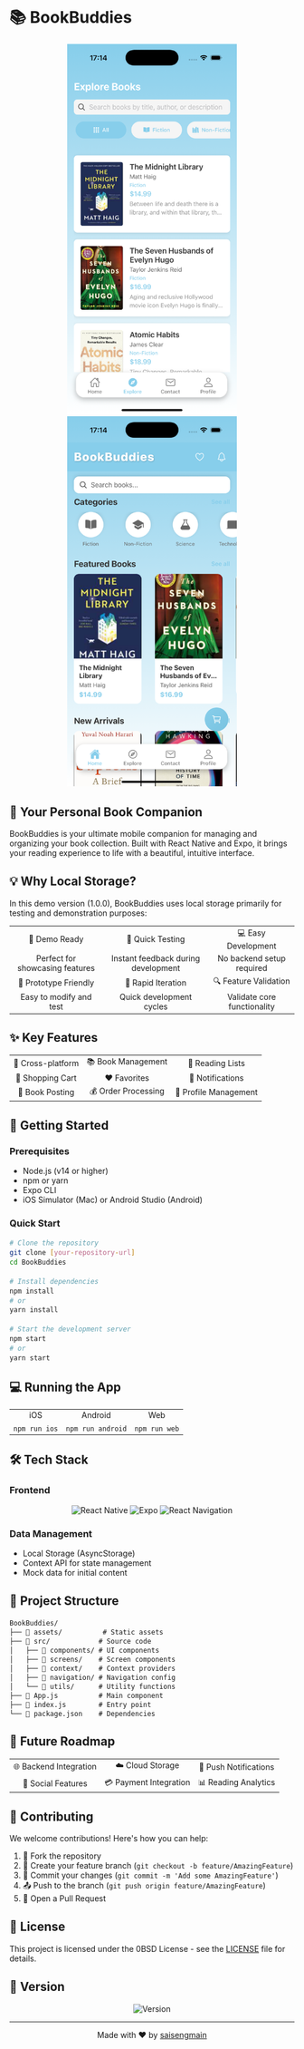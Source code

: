 # 📚 BookBuddies

<div align="center">
  <img src="assets/preview1.png" width="300" alt="BookBuddies Preview 1" />
  <img src="assets/preview2.png" width="300" alt="BookBuddies Preview 2" />
</div>

## 🌟 Your Personal Book Companion

BookBuddies is your ultimate mobile companion for managing and organizing your book collection. Built with React Native and Expo, it brings your reading experience to life with a beautiful, intuitive interface.

## 💡 Why Local Storage?

In this demo version (1.0.0), BookBuddies uses local storage primarily for testing and demonstration purposes:

<div align="center">
  <table>
    <tr>
      <td align="center">🎯 Demo Ready</td>
      <td align="center">🚀 Quick Testing</td>
      <td align="center">💻 Easy Development</td>
    </tr>
    <tr>
      <td align="center">Perfect for showcasing features</td>
      <td align="center">Instant feedback during development</td>
      <td align="center">No backend setup required</td>
    </tr>
    <tr>
      <td align="center">📱 Prototype Friendly</td>
      <td align="center">🔄 Rapid Iteration</td>
      <td align="center">🔍 Feature Validation</td>
    </tr>
    <tr>
      <td align="center">Easy to modify and test</td>
      <td align="center">Quick development cycles</td>
      <td align="center">Validate core functionality</td>
    </tr>
  </table>
</div>

## ✨ Key Features

<div align="center">
  <table>
    <tr>
      <td align="center">📱 Cross-platform</td>
      <td align="center">📚 Book Management</td>
      <td align="center">🎯 Reading Lists</td>
    </tr>
    <tr>
      <td align="center">🛒 Shopping Cart</td>
      <td align="center">❤️ Favorites</td>
      <td align="center">🔔 Notifications</td>
    </tr>
    <tr>
      <td align="center">📝 Book Posting</td>
      <td align="center">💰 Order Processing</td>
      <td align="center">👤 Profile Management</td>
    </tr>
  </table>
</div>

## 🚀 Getting Started

### Prerequisites
- Node.js (v14 or higher)
- npm or yarn
- Expo CLI
- iOS Simulator (Mac) or Android Studio (Android)

### Quick Start
```bash
# Clone the repository
git clone [your-repository-url]
cd BookBuddies

# Install dependencies
npm install
# or
yarn install

# Start the development server
npm start
# or
yarn start
```

## 💻 Running the App

<div align="center">
  <table>
    <tr>
      <td align="center">iOS</td>
      <td align="center">Android</td>
      <td align="center">Web</td>
    </tr>
    <tr>
      <td align="center"><code>npm run ios</code></td>
      <td align="center"><code>npm run android</code></td>
      <td align="center"><code>npm run web</code></td>
    </tr>
  </table>
</div>

## 🛠️ Tech Stack

### Frontend
<div align="center">
  <img src="https://img.shields.io/badge/React_Native-20232A?style=for-the-badge&logo=react&logoColor=61DAFB" alt="React Native" />
  <img src="https://img.shields.io/badge/Expo-000020?style=for-the-badge&logo=expo&logoColor=white" alt="Expo" />
  <img src="https://img.shields.io/badge/React_Navigation-20232A?style=for-the-badge&logo=react&logoColor=61DAFB" alt="React Navigation" />
</div>

### Data Management
- Local Storage (AsyncStorage)
- Context API for state management
- Mock data for initial content

## 📁 Project Structure

```
BookBuddies/
├── 📁 assets/          # Static assets
├── 📁 src/            # Source code
│   ├── 📁 components/ # UI components
│   ├── 📁 screens/    # Screen components
│   ├── 📁 context/    # Context providers
│   ├── 📁 navigation/ # Navigation config
│   └── 📁 utils/      # Utility functions
├── 📄 App.js          # Main component
├── 📄 index.js        # Entry point
└── 📄 package.json    # Dependencies
```

## 🔮 Future Roadmap

<div align="center">
  <table>
    <tr>
      <td align="center">🌐 Backend Integration</td>
      <td align="center">☁️ Cloud Storage</td>
      <td align="center">🔔 Push Notifications</td>
    </tr>
    <tr>
      <td align="center">👥 Social Features</td>
      <td align="center">💳 Payment Integration</td>
      <td align="center">📊 Reading Analytics</td>
    </tr>
  </table>
</div>

## 🤝 Contributing

We welcome contributions! Here's how you can help:

1. 🍴 Fork the repository
2. 🌿 Create your feature branch (`git checkout -b feature/AmazingFeature`)
3. 💾 Commit your changes (`git commit -m 'Add some AmazingFeature'`)
4. 📤 Push to the branch (`git push origin feature/AmazingFeature`)
5. 🔄 Open a Pull Request

## 📄 License

This project is licensed under the 0BSD License - see the [LICENSE](LICENSE) file for details.

## 📌 Version

<div align="center">
  <img src="https://img.shields.io/badge/version-1.0.0-blue.svg" alt="Version" />
</div>

---
<div align="center">
  Made with ❤️ by <a href="https://github.com/saisengmain">saisengmain</a>
</div> 